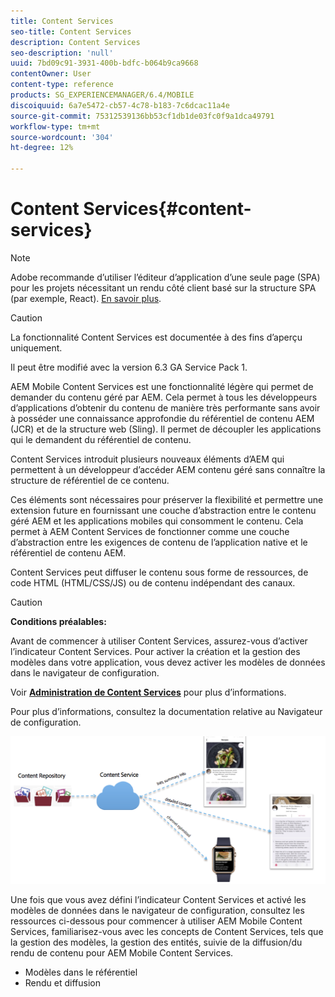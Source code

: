 ```yaml
---
title: Content Services
seo-title: Content Services
description: Content Services
seo-description: 'null'
uuid: 7bd09c91-3931-400b-bdfc-b064b9ca9668
contentOwner: User
content-type: reference
products: SG_EXPERIENCEMANAGER/6.4/MOBILE
discoiquuid: 6a7e5472-cb57-4c78-b183-7c6dcac11a4e
source-git-commit: 75312539136bb53cf1db1de03fc0f9a1dca49791
workflow-type: tm+mt
source-wordcount: '304'
ht-degree: 12%

---
```



# Content Services{#content-services}

>[!NOTE]
>
>Adobe recommande d’utiliser l’éditeur d’application d’une seule page (SPA) pour les projets nécessitant un rendu côté client basé sur la structure SPA (par exemple, React). [En savoir plus](/help/sites-developing/spa-overview.md).

>[!CAUTION]
>
>La fonctionnalité Content Services est documentée à des fins d’aperçu uniquement.
>
>Il peut être modifié avec la version 6.3 GA Service Pack 1.

AEM Mobile Content Services est une fonctionnalité légère qui permet de demander du contenu géré par AEM. Cela permet à tous les développeurs d’applications d’obtenir du contenu de manière très performante sans avoir à posséder une connaissance approfondie du référentiel de contenu AEM (JCR) et de la structure web (Sling). Il permet de découpler les applications qui le demandent du référentiel de contenu.

Content Services introduit plusieurs nouveaux éléments d’AEM qui permettent à un développeur d’accéder AEM contenu géré sans connaître la structure de référentiel de ce contenu.

Ces éléments sont nécessaires pour préserver la flexibilité et permettre une extension future en fournissant une couche d’abstraction entre le contenu géré AEM et les applications mobiles qui consomment le contenu. Cela permet à AEM Content Services de fonctionner comme une couche d’abstraction entre les exigences de contenu de l’application native et le référentiel de contenu AEM.

Content Services peut diffuser le contenu sous forme de ressources, de code HTML (HTML/CSS/JS) ou de contenu indépendant des canaux.

>[!CAUTION]
>
>**Conditions préalables:**
>
>Avant de commencer à utiliser Content Services, assurez-vous d’activer l’indicateur Content Services. Pour activer la création et la gestion des modèles dans votre application, vous devez activer les modèles de données dans le navigateur de configuration.
>
>Voir **[Administration de Content Services](/help/mobile/developing-content-services.md)** pour plus d’informations.
>
>Pour plus d’informations, consultez la documentation relative au [](/help/sites-administering/configurations.md)Navigateur de configuration.

![chlimage_1-143](assets/chlimage_1-143.png)

Une fois que vous avez défini l’indicateur Content Services et activé les modèles de données dans le navigateur de configuration, consultez les ressources ci-dessous pour commencer à utiliser AEM Mobile Content Services, familiarisez-vous avec les concepts de Content Services, tels que la gestion des modèles, la gestion des entités, suivie de la diffusion/du rendu de contenu pour AEM Mobile Content Services.

* Modèles dans le référentiel
* Rendu et diffusion

